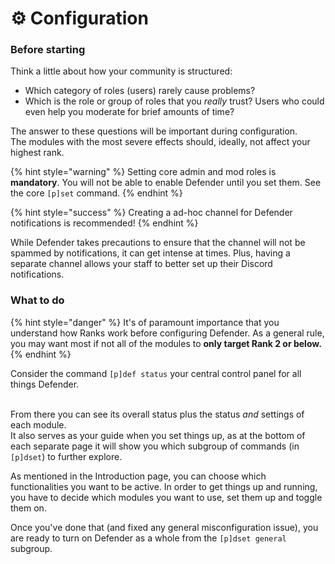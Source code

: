 # ⚙ Configuration

### Before starting <a href="#before-starting" id="before-starting"></a>

Think a little about how your community is structured:

* Which category of roles (users) rarely cause problems?
* Which is the role or group of roles that you _really_ trust? Users who could even help you moderate for brief amounts of time?&#x20;

The answer to these questions will be important during configuration.\
The modules with the most severe effects should, ideally, not affect your highest rank.

{% hint style="warning" %}
Setting core admin and mod roles is **mandatory**. You will not be able to enable Defender until you set them. See the core `[p]set` command.
{% endhint %}



{% hint style="success" %}
Creating a ad-hoc channel for Defender notifications is recommended!&#x20;
{% endhint %}

While Defender takes precautions to ensure that the channel will not be spammed by notifications, it can get intense at times. Plus, having a separate channel allows your staff to better set up their Discord notifications.

### What to do <a href="#what-to-do" id="what-to-do"></a>

{% hint style="danger" %}
It's of paramount importance that you understand how Ranks work before configuring Defender. As a general rule, you may want most if not all of the modules to **only target Rank 2 or below.**
{% endhint %}

Consider the command `[p]def status` your central control panel for all things Defender.

\
From there you can see its overall status plus the status _and_ settings of each module.\
It also serves as your guide when you set things up, as at the bottom of each separate page it will show you which subgroup of commands (in `[p]dset`) to further explore.

As mentioned in the Introduction page, you can choose which functionalities you want to be active. In order to get things up and running, you have to decide which modules you want to use, set them up and toggle them on.

Once you've done that (and fixed any general misconfiguration issue), you are ready to turn on Defender as a whole from the `[p]dset general` subgroup.
